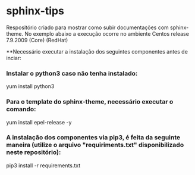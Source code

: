 # sphinx-tips

Respositório criado para mostrar como subir documentações com sphinx-theme.
No exemplo abaixo a execução ocorre no ambiente Centos release 7.9.2009 (Core) (RedHat)


**Necessário executar a instalação dos seguintes componentes antes de inciar:

### Instalar o python3 caso não tenha instalado:
  yum install python3
  

### Para o template do sphinx-theme, necessário executar o comando:
  yum install epel-release -y
 
 
### A instalação dos componentes via pip3, é feita da seguinte maneira (utilize o arquivo "requiriments.txt" disponibilizado neste repositório):
 
  pip3 install -r requirements.txt
   
   
